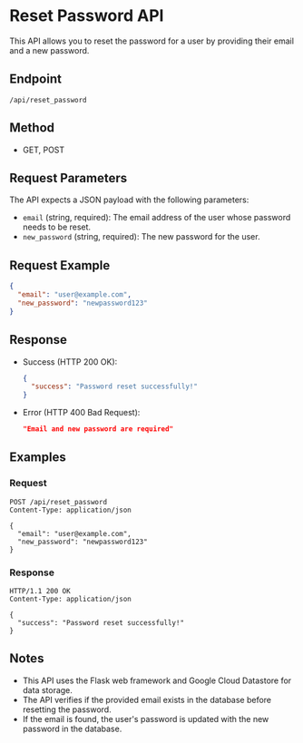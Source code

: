 

# Reset Password API

This API allows you to reset the password for a user by providing their email and a new password.

## Endpoint

```
/api/reset_password
```

## Method

- GET, POST

## Request Parameters

The API expects a JSON payload with the following parameters:

- `email` (string, required): The email address of the user whose password needs to be reset.
- `new_password` (string, required): The new password for the user.

## Request Example

```json
{
  "email": "user@example.com",
  "new_password": "newpassword123"
}
```

## Response

- Success (HTTP 200 OK):

  ```json
  {
    "success": "Password reset successfully!"
  }
  ```

- Error (HTTP 400 Bad Request):

  ```json
  "Email and new password are required"
  ```

## Examples

### Request

```http
POST /api/reset_password
Content-Type: application/json

{
  "email": "user@example.com",
  "new_password": "newpassword123"
}
```

### Response

```http
HTTP/1.1 200 OK
Content-Type: application/json

{
  "success": "Password reset successfully!"
}
```

## Notes

- This API uses the Flask web framework and Google Cloud Datastore for data storage.
- The API verifies if the provided email exists in the database before resetting the password.
- If the email is found, the user's password is updated with the new password in the database.

